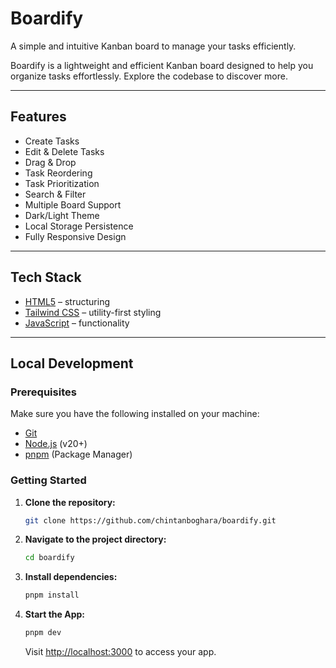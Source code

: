 # Boardify

A simple and intuitive Kanban board to manage your tasks efficiently.

Boardify is a lightweight and efficient Kanban board designed to help you organize tasks effortlessly. Explore the codebase to discover more.

---

## Features

- Create Tasks  
- Edit & Delete Tasks  
- Drag & Drop  
- Task Reordering  
- Task Prioritization  
- Search & Filter  
- Multiple Board Support  
- Dark/Light Theme  
- Local Storage Persistence  
- Fully Responsive Design  

---

## Tech Stack

- [HTML5](https://developer.mozilla.org/en-US/docs/Web/HTML) – structuring  
- [Tailwind CSS](https://tailwindcss.com/) – utility-first styling  
- [JavaScript](https://developer.mozilla.org/en-US/docs/Web/JavaScript) – functionality  

---

## Local Development

### Prerequisites

Make sure you have the following installed on your machine:

- [Git](https://git-scm.com/)  
- [Node.js](https://nodejs.org/en) (v20+)  
- [pnpm](https://pnpm.io/) (Package Manager)  

### Getting Started

1. **Clone the repository:**
    ```bash
    git clone https://github.com/chintanboghara/boardify.git
    ```

2. **Navigate to the project directory:**
    ```bash
    cd boardify
    ```

3. **Install dependencies:**
    ```bash
    pnpm install
    ```

4. **Start the App:**
    ```bash
    pnpm dev
    ```
    Visit [http://localhost:3000](http://localhost:3000) to access your app.